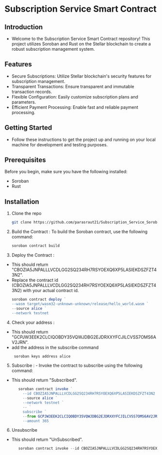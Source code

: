 # Subscription Service Smart Contract

## Introduction
- Welcome to the Subscription Service Smart Contract repository! This project utilizes Soroban and Rust on the Stellar blockchain to create a robust subscription management system.

## Features
- Secure Subscriptions: Utilize Stellar blockchain's security features for subscription management.
- Transparent Transactions: Ensure transparent and immutable transaction records.
- Flexible Configuration: Easily customize subscription plans and parameters.
- Efficient Payment Processing: Enable fast and reliable payment processing.

## Getting Started
- Follow these instructions to get the project up and running on your local machine for development and testing purposes.

## Prerequisites
Before you begin, make sure you have the following installed:
- Soroban
- Rust

## Installation

1. Clone the repo
   ```sh
   git clone https://github.com/parasraut21/Subscription_Service_Soroban_Bootcamp
   ```
2. Build the Contract : To build the Soroban contract, use the following command:
   ```sh
   soroban contract build
   ```
3. Deploy the Contract : 
- This should return "CBOZIA5JNPALLLVCDLGG2SQ234RH7RSYOEXQ6XP5LASIEKDSZFZT43N2".
- Replace the contract id (CBOZIA5JNPALLLVCDLGG2SQ234RH7RSYOEXQ6XP5LASIEKDSZFZT43N2) with your actual contract id.
   ```js
   soroban contract deploy `
  --wasm target/wasm32-unknown-unknown/release/hello_world.wasm `
  --source alice `
  --network testnet
   ```
4. Check your address :
- This should return "GCPJW3EEK2CLCIQOBDY35VQWJDBG2EJDRXXYFCJILCVSS7OMS6AV2JRN".
- add the address in the subscribe command
   ```js
    soroban keys address alice
   ```
5. Subscribe : - Invoke the contract to subscribe using the following command:
- This should return "Subscribed".
   ```js
      soroban contract invoke `
        --id CBOZIA5JNPALLLVCDLGG2SQ234RH7RSYOEXQ6XP5LASIEKDSZFZT43N2 `
        --source alice `
        --network testnet `
        -- `
        subscribe `
        --from GCPJW3EEK2CLCIQOBDY35VQWJDBG2EJDRXXYFCJILCVSS7OMS6AV2JRN `
        --amount 365
   ```
6. Unsubscribe
- This should return "UnSubscribed".
   ```js
      soroban contract invoke --id CBOZIA5JNPALLLVCDLGG2SQ234RH7RSYOEXQ6XP5LASIEKDSZFZT43N2 --source alice --network testnet -- unsubscribe --from GCPJW3EEK2CLCIQOBDY35VQWJDBG2EJDRXXYFCJILCVSS7OMS6AV2JRN
   ```


